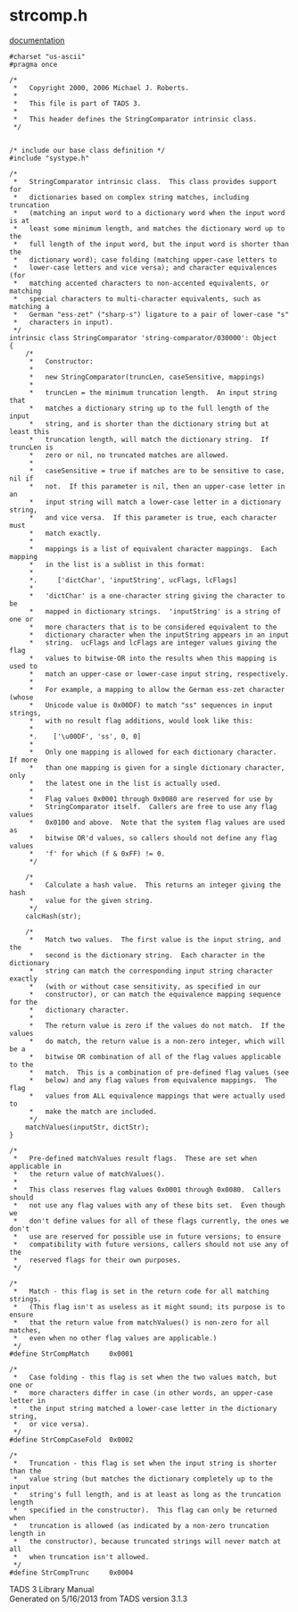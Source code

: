 # strcomp.h

[documentation](../file/strcomp.h.html)

    #charset "us-ascii"
    #pragma once

    /*
     *   Copyright 2000, 2006 Michael J. Roberts.
     *   
     *   This file is part of TADS 3.
     *   
     *   This header defines the StringComparator intrinsic class.  
     */


    /* include our base class definition */
    #include "systype.h"

    /*
     *   StringComparator intrinsic class.  This class provides support for
     *   dictionaries based on complex string matches, including truncation
     *   (matching an input word to a dictionary word when the input word is at
     *   least some minimum length, and matches the dictionary word up to the
     *   full length of the input word, but the input word is shorter than the
     *   dictionary word); case folding (matching upper-case letters to
     *   lower-case letters and vice versa); and character equivalences (for
     *   matching accented characters to non-accented equivalents, or matching
     *   special characters to multi-character equivalents, such as matching a
     *   German "ess-zet" ("sharp-s") ligature to a pair of lower-case "s"
     *   characters in input).  
     */
    intrinsic class StringComparator 'string-comparator/030000': Object
    {
        /*
         *   Constructor:
         *   
         *   new StringComparator(truncLen, caseSensitive, mappings)
         *   
         *   truncLen = the minimum truncation length.  An input string that
         *   matches a dictionary string up to the full length of the input
         *   string, and is shorter than the dictionary string but at least this
         *   truncation length, will match the dictionary string.  If truncLen is
         *   zero or nil, no truncated matches are allowed.
         *   
         *   caseSensitive = true if matches are to be sensitive to case, nil if
         *   not.  If this parameter is nil, then an upper-case letter in an
         *   input string will match a lower-case letter in a dictionary string,
         *   and vice versa.  If this parameter is true, each character must
         *   match exactly.
         *   
         *   mappings is a list of equivalent character mappings.  Each mapping
         *   in the list is a sublist in this format:
         *   
         *.     ['dictChar', 'inputString', ucFlags, lcFlags]
         *   
         *   'dictChar' is a one-character string giving the character to be
         *   mapped in dictionary strings.  'inputString' is a string of one or
         *   more characters that is to be considered equivalent to the
         *   dictionary character when the inputString appears in an input
         *   string.  ucFlags and lcFlags are integer values giving the flag
         *   values to bitwise-OR into the results when this mapping is used to
         *   match an upper-case or lower-case input string, respectively.
         *   
         *   For example, a mapping to allow the German ess-zet character (whose
         *   Unicode value is 0x00DF) to match "ss" sequences in input strings,
         *   with no result flag additions, would look like this:
         *   
         *.    ['\u00DF', 'ss', 0, 0]
         *   
         *   Only one mapping is allowed for each dictionary character.  If more
         *   than one mapping is given for a single dictionary character, only
         *   the latest one in the list is actually used.
         *   
         *   Flag values 0x0001 through 0x0080 are reserved for use by
         *   StringComparator itself.  Callers are free to use any flag values
         *   0x0100 and above.  Note that the system flag values are used as
         *   bitwise OR'd values, so callers should not define any flag values
         *   'f' for which (f & 0xFF) != 0.  
         */

        /*
         *   Calculate a hash value.  This returns an integer giving the hash
         *   value for the given string. 
         */
        calcHash(str);

        /*
         *   Match two values.  The first value is the input string, and the
         *   second is the dictionary string.  Each character in the dictionary
         *   string can match the corresponding input string character exactly
         *   (with or without case sensitivity, as specified in our
         *   constructor), or can match the equivalence mapping sequence for the
         *   dictionary character.
         *   
         *   The return value is zero if the values do not match.  If the values
         *   do match, the return value is a non-zero integer, which will be a
         *   bitwise OR combination of all of the flag values applicable to the
         *   match.  This is a combination of pre-defined flag values (see
         *   below) and any flag values from equivalence mappings.  The flag
         *   values from ALL equivalence mappings that were actually used to
         *   make the match are included.  
         */
        matchValues(inputStr, dictStr);
    }

    /*
     *   Pre-defined matchValues result flags.  These are set when applicable in
     *   the return value of matchValues().
     *   
     *   This class reserves flag values 0x0001 through 0x0080.  Callers should
     *   not use any flag values with any of these bits set.  Even though we
     *   don't define values for all of these flags currently, the ones we don't
     *   use are reserved for possible use in future versions; to ensure
     *   compatibility with future versions, callers should not use any of the
     *   reserved flags for their own purposes.  
     */

    /* 
     *   Match - this flag is set in the return code for all matching strings.
     *   (This flag isn't as useless as it might sound; its purpose is to ensure
     *   that the return value from matchValues() is non-zero for all matches,
     *   even when no other flag values are applicable.)
     */
    #define StrCompMatch     0x0001

    /* 
     *   Case folding - this flag is set when the two values match, but one or
     *   more characters differ in case (in other words, an upper-case letter in
     *   the input string matched a lower-case letter in the dictionary string,
     *   or vice versa).  
     */
    #define StrCompCaseFold  0x0002

    /* 
     *   Truncation - this flag is set when the input string is shorter than the
     *   value string (but matches the dictionary completely up to the input
     *   string's full length, and is at least as long as the truncation length
     *   specified in the constructor).  This flag can only be returned when
     *   truncation is allowed (as indicated by a non-zero truncation length in
     *   the constructor), because truncated strings will never match at all
     *   when truncation isn't allowed.  
     */
    #define StrCompTrunc     0x0004

<div class="ftr">

TADS 3 Library Manual  
Generated on 5/16/2013 from TADS version 3.1.3

</div>
